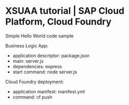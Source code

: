 # XSUAA tutorial | SAP Cloud Platform, Cloud Foundry 

Simple Hello World code sample 

Business Logic App:
- application descriptor: package.json
- main: server.js
- dependencies: express 
- start command: node server.js

Cloud Foundry deployment: 
- application manifest: manifest.yml
- command: cf push
